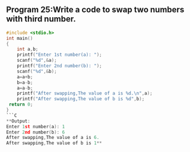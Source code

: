## Program 25:Write a code to swap two numbers with third number.
```C
#include <stdio.h>
int main() 
{
    int a,b;
    printf("Enter 1st number(a): ");
    scanf("%d",&a);
    printf("Enter 2nd number(b): ");
    scanf("%d",&b);
    a=a+b;
    b=a-b;
    a=a-b;
    printf("After swapping,The value of a is %d.\n",a);
    printf("After swapping,The value of b is %d",b);
 return 0;
}
```C
**Output:
Enter 1st number(a): 1
Enter 2nd number(b): 6
After swapping,The value of a is 6.
After swapping,The value of b is 1**
